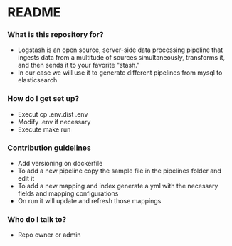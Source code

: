 # README #

### What is this repository for? ###

* Logstash is an open source, server-side data processing pipeline that ingests data from a multitude of sources simultaneously, transforms it, and then sends it to your favorite "stash."
* In our case we will use it to generate different pipelines from mysql to elasticsearch

### How do I get set up? ###

* Execut cp .env.dist .env
* Modify .env if necessary
* Execute make run

### Contribution guidelines ###

* Add versioning on dockerfile
* To add a new pipeline copy the sample file in the pipelines folder and edit it
* To add a new mapping and index generate a yml with the necessary fields and mapping configurations
* On run it will update and refresh those mappings

### Who do I talk to? ###

* Repo owner or admin